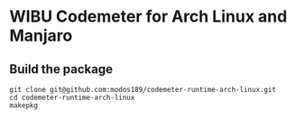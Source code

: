 # WIBU Codemeter for Arch Linux and Manjaro

## Build the package

```
git clone git@github.com:modos189/codemeter-runtime-arch-linux.git
cd codemeter-runtime-arch-linux
makepkg
```
